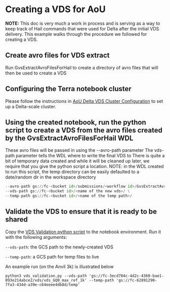 # Creating a VDS for AoU

**NOTE:** This doc is very much a work in process and is serving as a way to keep track of Hail commands that were used for Delta after the initial VDS delivery.
This example walks through the procedure we followed for creating a VDS.

## Create avro files for VDS extract
Run GvsExtractAvroFilesForHail to create a directory of avro files that will then be used to create a VDS

## Configuring the Terra notebook cluster

Please follow the instructions
in [AoU Delta VDS Cluster Configuration](cluster/AoU%20Delta%20VDS%20Cluster%20Configuration.md) to set up a Delta-scale
cluster.

## Using the created notebook, run the python script to create a VDS from the avro files created by the GvsExtractAvroFilesForHail WDL
These avro files will be passed in using the --avro-path parameter
The vds-path parameter tells the WDL where to write the final VDS to
There is quite a bit of temporary data created and while it will be cleaned up later, we require that you give the python script a location.
NOTE: in the WDL created to run this script, the temp directory can be easily defaulted to a date/random dir in the workspace directory

```python ./hail_gvs_import.py \
--avro-path gs://fc-<bucket id>/submissions/<workflow id>/GvsExtractAvroFilesForHail/<submission id>/call-OutputPath/avro/ \
--vds-path gs://fc-<bucket id>/<name of the new vds>/ \
--temp-path gs://fc-<bucket id>/<name of the temp path>/
```

## Validate the VDS to ensure that it is ready to be shared

Copy the [VDS Validation python script](../../../wdl/extract/vds_validation.py) to the notebook environment.
Run it with the following arguments:

`--vds-path`: the GCS path to the newly-created VDS

`--temp-path`: a GCS path for temp files to live


An example run (on the Anvil 3k) is illustrated below

```
python3 vds_validation.py --vds-path 'gs://fc-3ecd704c-4d2c-4360-bae1-093e214abce2/vds/vds_GQ0_max_ref_1k' --temp-path 'gs://fc-62891290-7fa3-434d-a39e-c64eeee4db8d/temp'
```